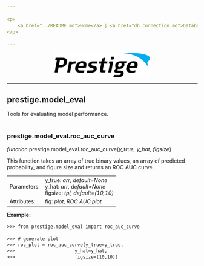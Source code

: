```yaml
---

<p>
	<a href="../README.md">Home</a> | <a href="db_connection.md">Database Connection</a> | <a href="preprocessing.md">Preprocessing</a> | <b><a href="model_eval.md">Model Evaluation</a></b> | <a href="general.md">General</a>
</p>

---
```


<p align="center"><img src="../img/prestige_logo.png" alt="Prestige logo" width=50% height=50% /></p>

---
<a name="model evaluation"></a><h2>prestige.model_eval</h2>

<p>Tools for evaluating model performance.</p>

#

<h3>prestige.model_eval.roc_auc_curve</h3>

<p><i>function</i> prestige.model_eval.roc_auc_curve(<i>y_true, y_hat, figsize</i>)</p>

<p>This function takes an array of true binary values, an array of predicted probability, and figure size and returns an ROC AUC curve.</p>

<table>
	<tr>
		<td>Parameters:</td>
		<td>y_true: <i>arr, default=None</i><BR>
			y_hat: <i>arr, default=None</i><BR>
			figsize: <i>tpl, default=(10,10)</i>
	</tr>
	<tr>
		<td>Attributes:</td>
		<td>fig: <i>plot, ROC AUC plot</i>
</table>

<p><b>Example:</b></p>

```
>>> from prestige.model_eval import roc_auc_curve

>>> # generate plot
>>> roc_plot = roc_auc_curve(y_true=y_true,
>>>	                     y_hat=y_hat,
>>>	                     figsize=(10,10))
```
